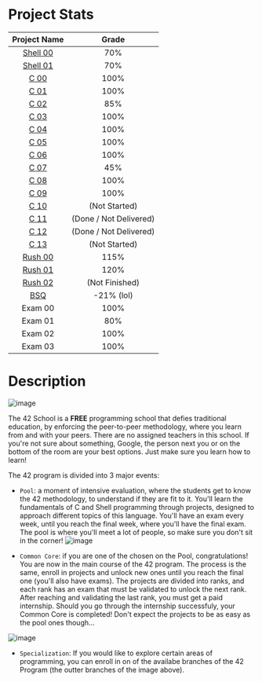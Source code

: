 # Project Stats

Project Name | Grade 
:-----------:|:------:
[Shell 00](/S00/) | 70%
[Shell 01](/S01/) | 70%
[C 00](/C00/) | 100%
[C 01](/C01/) | 100%
[C 02](/C02/) | 85%
[C 03](/C03/) | 100%
[C 04](/C04/) | 100%
[C 05](/C05/) | 100%
[C 06](/C06/) | 100%
[C 07](/C07/) | 45%
[C 08](/C08/) | 100%
[C 09](/C09/) | 100%
[C 10](/C10/) | (Not Started)
[C 11](/C11/) | (Done / Not Delivered)
[C 12](/C12/) | (Done / Not Delivered)
[C 13](/C13/) | (Not Started)
[Rush 00](/R00/) | 115%
[Rush 01](/R01/) | 120%
[Rush 02](/R02/) | (Not Finished)
[BSQ](/BSQ/)| -21% (lol)
Exam 00 | 100%
Exam 01 | 80%
Exam 02 | 100%
Exam 03 | 100%

# Description
![image](https://user-images.githubusercontent.com/93390807/215582336-7446fb5f-42da-4a91-82a7-c679d84a1f90.png)

The 42 School is a **FREE** programming school that defies traditional education, by enforcing the peer-to-peer methodology, where you learn from and with your peers. There are no assigned teachers in this school. If you're not sure about something, Google, the person next you or on the bottom of the room are your best options. Just make sure you learn how to learn!

The 42 program is divided into 3 major events:

 - `Pool`: a moment of intensive evaluation, where the students get to know the 42 methodology, to understand if they are fit to it. You'll learn the fundamentals of C and Shell programming through projects, designed to approach different topics of this language. You'll have an exam every week, until you reach the final week, where you'll have the final exam. The pool is where you'll meet a lot of people, so make sure you don't sit in the corner!
![image](https://user-images.githubusercontent.com/93390807/215581867-77c29610-d4b2-4592-9493-ef9e6bdc3307.png)

 - `Common Core`: if you are one of the chosen on the Pool, congratulations! You are now in the main course of the 42 program. The process is the same, enroll in projects and unlock new ones until you reach the final one (you'll also have exams). The projects are divided into ranks, and each rank has an exam that must be validated to unlock the next rank. After reaching and validating the last rank, you must get a paid internship. Should you go through the internship successfuly, your Common Core is completed! Don't expect the projects to be as easy as the pool ones though...
 
![image](https://user-images.githubusercontent.com/93390807/215581687-76f5bfdc-513d-4e60-9f6c-93c2cdd28663.png)

 - `Specialization`: If you would like to explore certain areas of programming, you can enroll in on of the availabe branches of the 42 Program (the outter branches of the image above).


